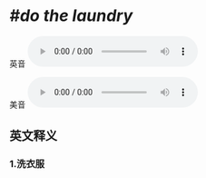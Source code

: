 # ***\#do the laundry*** 
英音
<audio src="./media/do the laundry1_AAC.aac" controls="controls"></audio>

美音
<audio src="./media/do the laundry2_AAC.aac" controls="controls"></audio>



  

英文释义
---
### 1.**洗衣服**  


